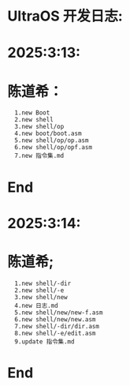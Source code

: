 # UltraOS 开发日志:
  # 2025:3:13:
   # 陈道希：
      1.new Boot
      2.new shell
      3.new shell/op
      4.new boot/boot.asm
      5.new shell/op/op.asm
      6.new shell/op/opf.asm
      7.new 指令集.md
   # End
  # 2025:3:14:
   # 陈道希;
      1.new shell/-dir
      2.new shell/-e
      3.new shell/new
      4.new 日志.md
      5.new shell/new/new-f.asm
      6.new shell/new/new.asm
      7.new shell/-dir/dir.asm
      8.new shell/-e/edit.asm
      9.update 指令集.md
   # End
